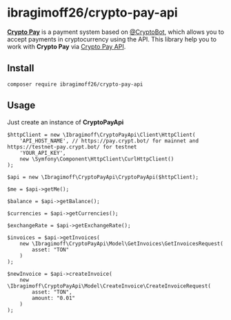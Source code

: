 # ibragimoff26/crypto-pay-api
**[Crypto Pay](http://t.me/CryptoBot/?start=pay)** is a payment system based on [@CryptoBot](http://t.me/CryptoBot), which allows you to accept payments in cryptocurrency using the API.
This library help you to work with **Crypto Pay** via [Crypto Pay API](https://telegra.ph/Crypto-Pay-API-11-25).

## Install
```shell
composer require ibragimoff26/crypto-pay-api
```

## Usage

Just create an instance of **CryptoPayApi**
```injectablephp
$httpClient = new \Ibragimoff\CryptoPayApi\Client\HttpClient(
    'API_HOST_NAME', // https://pay.crypt.bot/ for mainnet and https://testnet-pay.crypt.bot/ for testnet
    'YOUR_API_KEY',
    new \Symfony\Component\HttpClient\CurlHttpClient()
);

$api = new \Ibragimoff\CryptoPayApi\CryptoPayApi($httpClient);

$me = $api->getMe();

$balance = $api->getBalance();

$currencies = $api->getCurrencies();

$exchangeRate = $api->getExchangeRate();

$invoices = $api->getInvoices(
    new \Ibragimoff\CryptoPayApi\Model\GetInvoices\GetInvoicesRequest(
        asset: "TON"
    )
);

$newInvoice = $api->createInvoice(
    new \Ibragimoff\CryptoPayApi\Model\CreateInvoice\CreateInvoiceRequest(
        asset: "TON",
        amount: "0.01" 
    )
);
```